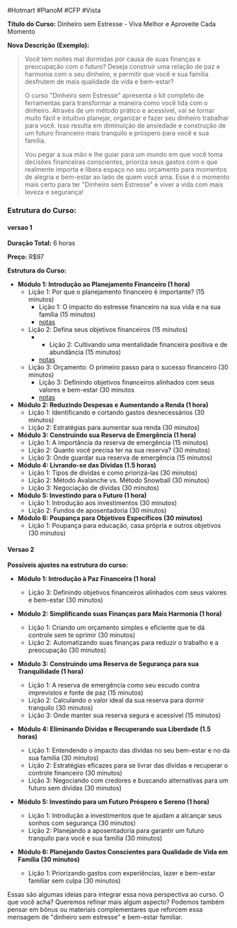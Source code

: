 #Hotmart #PlanoM #CFP #Vista 


**Título do Curso:** Dinheiro sem Estresse - Viva Melhor e Aproveite Cada Momento

**Nova Descrição (Exemplo):**

> Você tem noites mal dormidas por causa de suas finanças e preocupação com o futuro? Deseja construir uma relação de paz e harmonia com o seu dinheiro, e permitir que você e sua família desfrutem de mais qualidade de vida e bem-estar?
> 
> O curso "Dinheiro sem Estresse" apresenta o kit completo de ferramentas para transformar a maneira como você lida com o dinheiro. Através de um método prático e acessível, vai se tornar muito fácil e intuitivo planejar, organizar e fazer seu dinheiro trabalhar para você. Isso resulta em diminuição de ansiedade e construção de um futuro financeiro mais tranquilo e próspero para você e sua família.
> 
> Vou pegar a sua mão e lhe guiar para um mundo em que você toma  decisões financeiras conscientes, prioriza seus gastos com o que realmente importa e libera espaço no seu orçamento para momentos de alegria e bem-estar ao lado de quem você ama. Esse é o momento mais certo para ter "Dinheiro sem Estresse" e viver a vida com mais leveza e segurança!


### Estrutura do Curso:

#### versao 1

**Duração Total:** 6 horas

**Preço:** R$97

**Estrutura do Curso:**

- **Módulo 1: Introdução ao Planejamento Financeiro (1 hora)**
    - Lição 1: Por que o planejamento financeiro é importante? (15 minutos)
	    - Lição 1: O impacto do estresse financeiro na sua vida e na sua família (15 minutos)
	    - [notas](202505131105)
    - Lição 2: Defina seus objetivos financeiros (15 minutos)
	    - - Lição 2: Cultivando uma mentalidade financeira positiva e de abundância (15 minutos)
	    - [notas](202505131107)
    - Lição 3: Orçamento: O primeiro passo para o sucesso financeiro (30 minutos)
	    - Lição 3: Definindo objetivos financeiros alinhados com seus valores e bem-estar (30 minutos
	    - [notas](202505131110)
- **Módulo 2: Reduzindo Despesas e Aumentando a Renda (1 hora)**
    - Lição 1: Identificando e cortando gastos desnecessários (30 minutos)
    - Lição 2: Estratégias para aumentar sua renda (30 minutos)
- **Módulo 3: Construindo sua Reserva de Emergência (1 hora)**
    - Lição 1: A importância da reserva de emergência (15 minutos)
    - Lição 2: Quanto você precisa ter na sua reserva? (30 minutos)
    - Lição 3: Onde guardar sua reserva de emergência (15 minutos)
- **Módulo 4: Livrando-se das Dívidas (1.5 horas)**
    - Lição 1: Tipos de dívidas e como priorizá-las (30 minutos)
    - Lição 2: Método Avalanche vs. Método Snowball (30 minutos)
    - Lição 3: Negociação de dívidas (30 minutos)
- **Módulo 5: Investindo para o Futuro (1 hora)**
    - Lição 1: Introdução aos investimentos (30 minutos)
    - Lição 2: Fundos de aposentadoria (30 minutos)
- **Módulo 6: Poupança para Objetivos Específicos (30 minutos)**
    - Lição 1: Poupança para educação, casa própria e outros objetivos (30 minutos)

#### Versao 2

**Possíveis ajustes na estrutura do curso:**

- **Módulo 1: Introdução à Paz Financeira (1 hora)**
    
    - Lição 3: Definindo objetivos financeiros alinhados com seus valores e bem-estar (30 minutos)
- **Módulo 2: Simplificando suas Finanças para Mais Harmonia (1 hora)**
    - Lição 1: Criando um orçamento simples e eficiente que te dá controle sem te oprimir (30 minutos)
    - Lição 2: Automatizando suas finanças para reduzir o trabalho e a preocupação (30 minutos)
- **Módulo 3: Construindo uma Reserva de Segurança para sua Tranquilidade (1 hora)**
    - Lição 1: A reserva de emergência como seu escudo contra imprevistos e fonte de paz (15 minutos)
    - Lição 2: Calculando o valor ideal da sua reserva para dormir tranquilo (30 minutos)
    - Lição 3: Onde manter sua reserva segura e acessível (15 minutos)
- **Módulo 4: Eliminando Dívidas e Recuperando sua Liberdade (1.5 horas)**
    - Lição 1: Entendendo o impacto das dívidas no seu bem-estar e no da sua família (30 minutos)
    - Lição 2: Estratégias eficazes para se livrar das dívidas e recuperar o controle financeiro (30 minutos)
    - Lição 3: Negociando com credores e buscando alternativas para um futuro sem dívidas (30 minutos)
- **Módulo 5: Investindo para um Futuro Próspero e Sereno (1 hora)**
    - Lição 1: Introdução a investimentos que te ajudam a alcançar seus sonhos com segurança (30 minutos)
    - Lição 2: Planejando a aposentadoria para garantir um futuro tranquilo para você e sua família (30 minutos)
- **Módulo 6: Planejando Gastos Conscientes para Qualidade de Vida em Família (30 minutos)**
    - Lição 1: Priorizando gastos com experiências, lazer e bem-estar familiar sem culpa (30 minutos)

Essas são algumas ideias para integrar essa nova perspectiva ao curso. O que você acha? Queremos refinar mais algum aspecto? Podemos também pensar em bônus ou materiais complementares que reforcem essa mensagem de "dinheiro sem estresse" e bem-estar familiar.